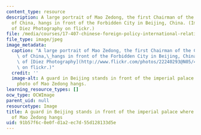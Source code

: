 ```yaml
---
content_type: resource
description: A large portrait of Mao Zedong, the first Chairman of the Communist Party
  of China, hangs in front of the Forbidden City in Beijing, China. (Image courtesy
  of Diez Photography on flickr.)
file: /media/courses/17-407-chinese-foreign-policy-international-relations-and-strategy-spring-2009/91b57f6c0e0fd1a2ec7d55d128133d5e_17-407s09-th.jpg
file_type: image/jpeg
image_metadata:
  caption: "A large portrait of Mao Zedong, the first Chairman of the Communist Party\
    \ of China,\_hangs in front of the Forbidden City in Beijing, China. (Image courtesy\
    \ of [Diez Photography](http://www.flickr.com/photos/22240293@N05/4062770444/)\
    \ on flickr.)"
  credit: ''
  image-alt: A guard in Beijing stands in front of the imperial palace where a large
    photo of Mao Zedong hangs.
learning_resource_types: []
ocw_type: OCWImage
parent_uid: null
resourcetype: Image
title: A guard in Beijing stands in front of the imperial palace where a large photo
  of Mao Zedong hangs
uid: 91b57f6c-0e0f-d1a2-ec7d-55d128133d5e
---
```

